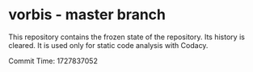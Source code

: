 # vorbis - master branch

This repository contains the frozen state of the repository.
Its history is cleared. It is used only for static code
analysis with Codacy.

Commit Time: 1727837052